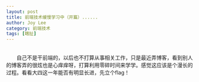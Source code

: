 ```yaml
---
layout: post
title: 前端技术缓慢学习中（开篇）......
author: Joy Lee
category: 前端技术
tags: [瞎扯]
---
```





<br />
<font size="３">　　自己不是干前端的，以后也不打算从事相关工作，只是最近弄博客，看到别人的博客弄的很炫也是心痒痒呀，打算利用零碎时间来学学。感觉这应该是个漫长的过程。看看大四这一年能否有明显长进，先立个flag！</font>
